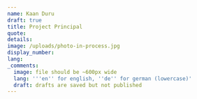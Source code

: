 ```yaml
---
name: Kaan Duru
draft: true
title: Project Principal
quote:
details:
image: /uploads/photo-in-process.jpg
display_number:
lang:
_comments:
  image: file should be ~600px wide
  lang: '''en'' for english, ''de'' for german (lowercase)'
  draft: drafts are saved but not published
---
```



